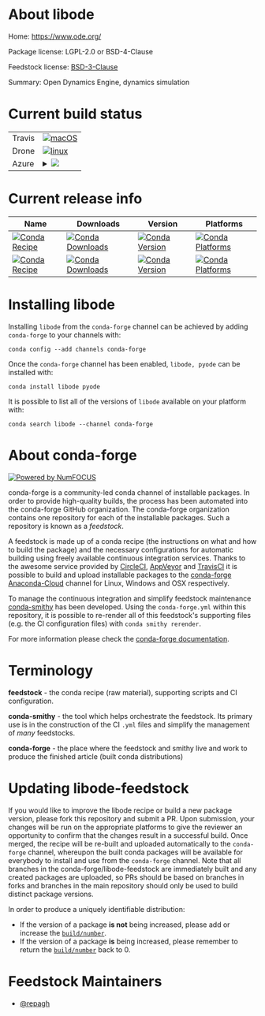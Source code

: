 About libode
============

Home: https://www.ode.org/

Package license: LGPL-2.0 or BSD-4-Clause

Feedstock license: [BSD-3-Clause](https://github.com/conda-forge/libode-feedstock/blob/master/LICENSE.txt)

Summary: Open Dynamics Engine, dynamics simulation

Current build status
====================


<table><tr>
    <td>Travis</td>
    <td>
      <a href="https://travis-ci.com/conda-forge/libode-feedstock">
        <img alt="macOS" src="https://img.shields.io/travis/com/conda-forge/libode-feedstock/master.svg?label=macOS">
      </a>
    </td>
  </tr><tr>
    <td>Drone</td>
    <td>
      <a href="https://cloud.drone.io/conda-forge/libode-feedstock">
        <img alt="linux" src="https://img.shields.io/drone/build/conda-forge/libode-feedstock/master.svg?label=Linux">
      </a>
    </td>
  </tr>
    
  <tr>
    <td>Azure</td>
    <td>
      <details>
        <summary>
          <a href="https://dev.azure.com/conda-forge/feedstock-builds/_build/latest?definitionId=8904&branchName=master">
            <img src="https://dev.azure.com/conda-forge/feedstock-builds/_apis/build/status/libode-feedstock?branchName=master">
          </a>
        </summary>
        <table>
          <thead><tr><th>Variant</th><th>Status</th></tr></thead>
          <tbody><tr>
              <td>linux_64</td>
              <td>
                <a href="https://dev.azure.com/conda-forge/feedstock-builds/_build/latest?definitionId=8904&branchName=master">
                  <img src="https://dev.azure.com/conda-forge/feedstock-builds/_apis/build/status/libode-feedstock?branchName=master&jobName=linux&configuration=linux_64_" alt="variant">
                </a>
              </td>
            </tr><tr>
              <td>linux_aarch64</td>
              <td>
                <a href="https://dev.azure.com/conda-forge/feedstock-builds/_build/latest?definitionId=8904&branchName=master">
                  <img src="https://dev.azure.com/conda-forge/feedstock-builds/_apis/build/status/libode-feedstock?branchName=master&jobName=linux&configuration=linux_aarch64_" alt="variant">
                </a>
              </td>
            </tr><tr>
              <td>linux_ppc64le</td>
              <td>
                <a href="https://dev.azure.com/conda-forge/feedstock-builds/_build/latest?definitionId=8904&branchName=master">
                  <img src="https://dev.azure.com/conda-forge/feedstock-builds/_apis/build/status/libode-feedstock?branchName=master&jobName=linux&configuration=linux_ppc64le_" alt="variant">
                </a>
              </td>
            </tr><tr>
              <td>osx_64</td>
              <td>
                <a href="https://dev.azure.com/conda-forge/feedstock-builds/_build/latest?definitionId=8904&branchName=master">
                  <img src="https://dev.azure.com/conda-forge/feedstock-builds/_apis/build/status/libode-feedstock?branchName=master&jobName=osx&configuration=osx_64_" alt="variant">
                </a>
              </td>
            </tr><tr>
              <td>win_64</td>
              <td>
                <a href="https://dev.azure.com/conda-forge/feedstock-builds/_build/latest?definitionId=8904&branchName=master">
                  <img src="https://dev.azure.com/conda-forge/feedstock-builds/_apis/build/status/libode-feedstock?branchName=master&jobName=win&configuration=win_64_" alt="variant">
                </a>
              </td>
            </tr>
          </tbody>
        </table>
      </details>
    </td>
  </tr>
</table>

Current release info
====================

| Name | Downloads | Version | Platforms |
| --- | --- | --- | --- |
| [![Conda Recipe](https://img.shields.io/badge/recipe-libode-green.svg)](https://anaconda.org/conda-forge/libode) | [![Conda Downloads](https://img.shields.io/conda/dn/conda-forge/libode.svg)](https://anaconda.org/conda-forge/libode) | [![Conda Version](https://img.shields.io/conda/vn/conda-forge/libode.svg)](https://anaconda.org/conda-forge/libode) | [![Conda Platforms](https://img.shields.io/conda/pn/conda-forge/libode.svg)](https://anaconda.org/conda-forge/libode) |
| [![Conda Recipe](https://img.shields.io/badge/recipe-pyode-green.svg)](https://anaconda.org/conda-forge/pyode) | [![Conda Downloads](https://img.shields.io/conda/dn/conda-forge/pyode.svg)](https://anaconda.org/conda-forge/pyode) | [![Conda Version](https://img.shields.io/conda/vn/conda-forge/pyode.svg)](https://anaconda.org/conda-forge/pyode) | [![Conda Platforms](https://img.shields.io/conda/pn/conda-forge/pyode.svg)](https://anaconda.org/conda-forge/pyode) |

Installing libode
=================

Installing `libode` from the `conda-forge` channel can be achieved by adding `conda-forge` to your channels with:

```
conda config --add channels conda-forge
```

Once the `conda-forge` channel has been enabled, `libode, pyode` can be installed with:

```
conda install libode pyode
```

It is possible to list all of the versions of `libode` available on your platform with:

```
conda search libode --channel conda-forge
```


About conda-forge
=================

[![Powered by NumFOCUS](https://img.shields.io/badge/powered%20by-NumFOCUS-orange.svg?style=flat&colorA=E1523D&colorB=007D8A)](http://numfocus.org)

conda-forge is a community-led conda channel of installable packages.
In order to provide high-quality builds, the process has been automated into the
conda-forge GitHub organization. The conda-forge organization contains one repository
for each of the installable packages. Such a repository is known as a *feedstock*.

A feedstock is made up of a conda recipe (the instructions on what and how to build
the package) and the necessary configurations for automatic building using freely
available continuous integration services. Thanks to the awesome service provided by
[CircleCI](https://circleci.com/), [AppVeyor](https://www.appveyor.com/)
and [TravisCI](https://travis-ci.com/) it is possible to build and upload installable
packages to the [conda-forge](https://anaconda.org/conda-forge)
[Anaconda-Cloud](https://anaconda.org/) channel for Linux, Windows and OSX respectively.

To manage the continuous integration and simplify feedstock maintenance
[conda-smithy](https://github.com/conda-forge/conda-smithy) has been developed.
Using the ``conda-forge.yml`` within this repository, it is possible to re-render all of
this feedstock's supporting files (e.g. the CI configuration files) with ``conda smithy rerender``.

For more information please check the [conda-forge documentation](https://conda-forge.org/docs/).

Terminology
===========

**feedstock** - the conda recipe (raw material), supporting scripts and CI configuration.

**conda-smithy** - the tool which helps orchestrate the feedstock.
                   Its primary use is in the construction of the CI ``.yml`` files
                   and simplify the management of *many* feedstocks.

**conda-forge** - the place where the feedstock and smithy live and work to
                  produce the finished article (built conda distributions)


Updating libode-feedstock
=========================

If you would like to improve the libode recipe or build a new
package version, please fork this repository and submit a PR. Upon submission,
your changes will be run on the appropriate platforms to give the reviewer an
opportunity to confirm that the changes result in a successful build. Once
merged, the recipe will be re-built and uploaded automatically to the
`conda-forge` channel, whereupon the built conda packages will be available for
everybody to install and use from the `conda-forge` channel.
Note that all branches in the conda-forge/libode-feedstock are
immediately built and any created packages are uploaded, so PRs should be based
on branches in forks and branches in the main repository should only be used to
build distinct package versions.

In order to produce a uniquely identifiable distribution:
 * If the version of a package **is not** being increased, please add or increase
   the [``build/number``](https://docs.conda.io/projects/conda-build/en/latest/resources/define-metadata.html#build-number-and-string).
 * If the version of a package **is** being increased, please remember to return
   the [``build/number``](https://docs.conda.io/projects/conda-build/en/latest/resources/define-metadata.html#build-number-and-string)
   back to 0.

Feedstock Maintainers
=====================

* [@repagh](https://github.com/repagh/)

